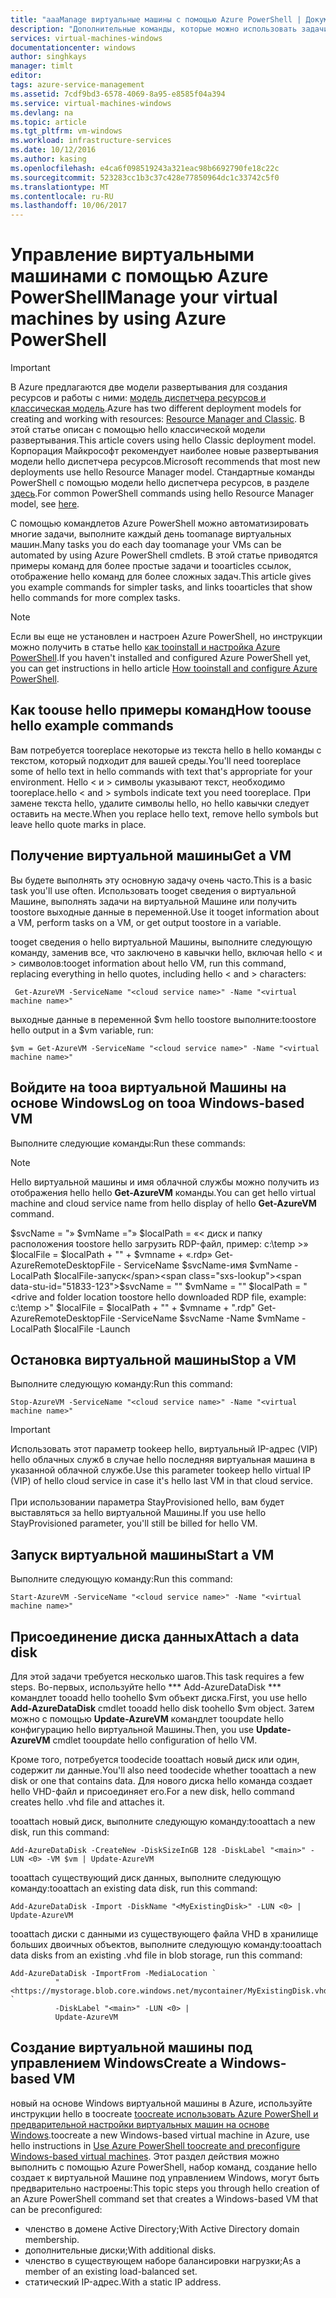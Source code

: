 ```yaml
---
title: "aaaManage виртуальные машины с помощью Azure PowerShell | Документы Microsoft"
description: "Дополнительные команды, которые можно использовать задачи tooautomate в управлении виртуальными машинами."
services: virtual-machines-windows
documentationcenter: windows
author: singhkays
manager: timlt
editor: 
tags: azure-service-management
ms.assetid: 7cdf9bd3-6578-4069-8a95-e8585f04a394
ms.service: virtual-machines-windows
ms.devlang: na
ms.topic: article
ms.tgt_pltfrm: vm-windows
ms.workload: infrastructure-services
ms.date: 10/12/2016
ms.author: kasing
ms.openlocfilehash: e4ca6f098519243a321eac98b6692790fe18c22c
ms.sourcegitcommit: 523283cc1b3c37c428e77850964dc1c33742c5f0
ms.translationtype: MT
ms.contentlocale: ru-RU
ms.lasthandoff: 10/06/2017
---
```

# <a name="manage-your-virtual-machines-by-using-azure-powershell"></a><span data-ttu-id="51833-103">Управление виртуальными машинами с помощью Azure PowerShell</span><span class="sxs-lookup"><span data-stu-id="51833-103">Manage your virtual machines by using Azure PowerShell</span></span>
> [!IMPORTANT] 
> <span data-ttu-id="51833-104">В Azure предлагаются две модели развертывания для создания ресурсов и работы с ними: [модель диспетчера ресурсов и классическая модель](../../../resource-manager-deployment-model.md).</span><span class="sxs-lookup"><span data-stu-id="51833-104">Azure has two different deployment models for creating and working with resources: [Resource Manager and Classic](../../../resource-manager-deployment-model.md).</span></span> <span data-ttu-id="51833-105">В этой статье описан с помощью hello классической модели развертывания.</span><span class="sxs-lookup"><span data-stu-id="51833-105">This article covers using hello Classic deployment model.</span></span> <span data-ttu-id="51833-106">Корпорация Майкрософт рекомендует наиболее новые развертывания модели hello диспетчера ресурсов.</span><span class="sxs-lookup"><span data-stu-id="51833-106">Microsoft recommends that most new deployments use hello Resource Manager model.</span></span> <span data-ttu-id="51833-107">Стандартные команды PowerShell с помощью модели hello диспетчера ресурсов, в разделе [здесь](../../virtual-machines-windows-ps-common-ref.md?toc=%2fazure%2fvirtual-machines%2fwindows%2ftoc.json).</span><span class="sxs-lookup"><span data-stu-id="51833-107">For common PowerShell commands using hello Resource Manager model, see [here](../../virtual-machines-windows-ps-common-ref.md?toc=%2fazure%2fvirtual-machines%2fwindows%2ftoc.json).</span></span>

<span data-ttu-id="51833-108">С помощью командлетов Azure PowerShell можно автоматизировать многие задачи, выполните каждый день toomanage виртуальных машин.</span><span class="sxs-lookup"><span data-stu-id="51833-108">Many tasks you do each day toomanage your VMs can be automated by using Azure PowerShell cmdlets.</span></span> <span data-ttu-id="51833-109">В этой статье приводятся примеры команд для более простые задачи и tooarticles ссылок, отображение hello команд для более сложных задач.</span><span class="sxs-lookup"><span data-stu-id="51833-109">This article gives you example commands for simpler tasks, and links tooarticles that show hello commands for more complex tasks.</span></span>

> [!NOTE]
> <span data-ttu-id="51833-110">Если вы еще не установлен и настроен Azure PowerShell, но инструкции можно получить в статье hello [как tooinstall и настройка Azure PowerShell](/powershell/azure/overview).</span><span class="sxs-lookup"><span data-stu-id="51833-110">If you haven't installed and configured Azure PowerShell yet, you can get instructions in hello article [How tooinstall and configure Azure PowerShell](/powershell/azure/overview).</span></span>
> 
> 

## <a name="how-toouse-hello-example-commands"></a><span data-ttu-id="51833-111">Как toouse hello примеры команд</span><span class="sxs-lookup"><span data-stu-id="51833-111">How toouse hello example commands</span></span>
<span data-ttu-id="51833-112">Вам потребуется tooreplace некоторые из текста hello в hello команды с текстом, который подходит для вашей среды.</span><span class="sxs-lookup"><span data-stu-id="51833-112">You'll need tooreplace some of hello text in hello commands with text that's appropriate for your environment.</span></span> <span data-ttu-id="51833-113">Hello < и > символы указывают текст, необходимо tooreplace.</span><span class="sxs-lookup"><span data-stu-id="51833-113">hello < and > symbols indicate text you need tooreplace.</span></span> <span data-ttu-id="51833-114">При замене текста hello, удалите символы hello, но hello кавычки следует оставить на месте.</span><span class="sxs-lookup"><span data-stu-id="51833-114">When you replace hello text, remove hello symbols but leave hello quote marks in place.</span></span>

## <a name="get-a-vm"></a><span data-ttu-id="51833-115">Получение виртуальной машины</span><span class="sxs-lookup"><span data-stu-id="51833-115">Get a VM</span></span>
<span data-ttu-id="51833-116">Вы будете выполнять эту основную задачу очень часто.</span><span class="sxs-lookup"><span data-stu-id="51833-116">This is a basic task you'll use often.</span></span> <span data-ttu-id="51833-117">Использовать tooget сведения о виртуальной Машине, выполнять задачи на виртуальной Машине или получить toostore выходные данные в переменной.</span><span class="sxs-lookup"><span data-stu-id="51833-117">Use it tooget information about a VM, perform tasks on a VM, or get output toostore in a variable.</span></span>

<span data-ttu-id="51833-118">tooget сведения о hello виртуальной Машины, выполните следующую команду, заменив все, что заключено в кавычки hello, включая hello < и > символов:</span><span class="sxs-lookup"><span data-stu-id="51833-118">tooget information about hello VM, run this command, replacing everything in hello quotes, including hello < and > characters:</span></span>

     Get-AzureVM -ServiceName "<cloud service name>" -Name "<virtual machine name>"

<span data-ttu-id="51833-119">выходные данные в переменной $vm hello toostore выполните:</span><span class="sxs-lookup"><span data-stu-id="51833-119">toostore hello output in a $vm variable, run:</span></span>

    $vm = Get-AzureVM -ServiceName "<cloud service name>" -Name "<virtual machine name>"

## <a name="log-on-tooa-windows-based-vm"></a><span data-ttu-id="51833-120">Войдите на tooa виртуальной Машины на основе Windows</span><span class="sxs-lookup"><span data-stu-id="51833-120">Log on tooa Windows-based VM</span></span>
<span data-ttu-id="51833-121">Выполните следующие команды:</span><span class="sxs-lookup"><span data-stu-id="51833-121">Run these commands:</span></span>

> [!NOTE]
> <span data-ttu-id="51833-122">Hello виртуальной машины и имя облачной службы можно получить из отображения hello hello **Get-AzureVM** команды.</span><span class="sxs-lookup"><span data-stu-id="51833-122">You can get hello virtual machine and cloud service name from hello display of hello **Get-AzureVM** command.</span></span>
> 
> <span data-ttu-id="51833-123">$svcName = "<cloud service name>» $vmName ="<virtual machine name>» $localPath = «< диск и папку расположения toostore hello загрузить RDP-файл, пример: c:\temp >» $localFile = $localPath + "\" + $vmname + «.rdp» Get-AzureRemoteDesktopFile - ServiceName $svcName-имя $vmName - LocalPath $localFile-запуск</span><span class="sxs-lookup"><span data-stu-id="51833-123">$svcName = "<cloud service name>" $vmName = "<virtual machine name>" $localPath = "<drive and folder location toostore hello downloaded RDP file, example: c:\temp >" $localFile = $localPath + "\" + $vmname + ".rdp" Get-AzureRemoteDesktopFile -ServiceName $svcName -Name $vmName -LocalPath $localFile -Launch</span></span>
> 
> 

## <a name="stop-a-vm"></a><span data-ttu-id="51833-124">Остановка виртуальной машины</span><span class="sxs-lookup"><span data-stu-id="51833-124">Stop a VM</span></span>
<span data-ttu-id="51833-125">Выполните следующую команду:</span><span class="sxs-lookup"><span data-stu-id="51833-125">Run this command:</span></span>

    Stop-AzureVM -ServiceName "<cloud service name>" -Name "<virtual machine name>"

> [!IMPORTANT]
> <span data-ttu-id="51833-126">Использовать этот параметр tookeep hello, виртуальный IP-адрес (VIP) hello облачных служб в случае hello последняя виртуальная машина в указанной облачной службе.</span><span class="sxs-lookup"><span data-stu-id="51833-126">Use this parameter tookeep hello virtual IP (VIP) of hello cloud service in case it's hello last VM in that cloud service.</span></span> <br><br> <span data-ttu-id="51833-127">При использовании параметра StayProvisioned hello, вам будет выставляться за hello виртуальной Машины.</span><span class="sxs-lookup"><span data-stu-id="51833-127">If you use hello StayProvisioned parameter, you'll still be billed for hello VM.</span></span>
> 
> 

## <a name="start-a-vm"></a><span data-ttu-id="51833-128">Запуск виртуальной машины</span><span class="sxs-lookup"><span data-stu-id="51833-128">Start a VM</span></span>
<span data-ttu-id="51833-129">Выполните следующую команду:</span><span class="sxs-lookup"><span data-stu-id="51833-129">Run this command:</span></span>

    Start-AzureVM -ServiceName "<cloud service name>" -Name "<virtual machine name>"

## <a name="attach-a-data-disk"></a><span data-ttu-id="51833-130">Присоединение диска данных</span><span class="sxs-lookup"><span data-stu-id="51833-130">Attach a data disk</span></span>
<span data-ttu-id="51833-131">Для этой задачи требуется несколько шагов.</span><span class="sxs-lookup"><span data-stu-id="51833-131">This task requires a few steps.</span></span> <span data-ttu-id="51833-132">Во-первых, используйте hello *** Add-AzureDataDisk *** командлет tooadd hello toohello $vm объект диска.</span><span class="sxs-lookup"><span data-stu-id="51833-132">First, you use hello ****Add-AzureDataDisk**** cmdlet tooadd hello disk toohello $vm object.</span></span> <span data-ttu-id="51833-133">Затем можно с помощью **Update-AzureVM** командлет tooupdate hello конфигурацию hello виртуальной Машины.</span><span class="sxs-lookup"><span data-stu-id="51833-133">Then, you use **Update-AzureVM** cmdlet tooupdate hello configuration of hello VM.</span></span>

<span data-ttu-id="51833-134">Кроме того, потребуется toodecide tooattach новый диск или один, содержит ли данные.</span><span class="sxs-lookup"><span data-stu-id="51833-134">You'll also need toodecide whether tooattach a new disk or one that contains data.</span></span> <span data-ttu-id="51833-135">Для нового диска hello команда создает hello VHD-файл и присоединяет его.</span><span class="sxs-lookup"><span data-stu-id="51833-135">For a new disk, hello command creates hello .vhd file and attaches it.</span></span>

<span data-ttu-id="51833-136">tooattach новый диск, выполните следующую команду:</span><span class="sxs-lookup"><span data-stu-id="51833-136">tooattach a new disk, run this command:</span></span>

    Add-AzureDataDisk -CreateNew -DiskSizeInGB 128 -DiskLabel "<main>" -LUN <0> -VM $vm | Update-AzureVM

<span data-ttu-id="51833-137">tooattach существующий диск данных, выполните следующую команду:</span><span class="sxs-lookup"><span data-stu-id="51833-137">tooattach an existing data disk, run this command:</span></span>

    Add-AzureDataDisk -Import -DiskName "<MyExistingDisk>" -LUN <0> | Update-AzureVM

<span data-ttu-id="51833-138">tooattach диски с данными из существующего файла VHD в хранилище больших двоичных объектов, выполните следующую команду:</span><span class="sxs-lookup"><span data-stu-id="51833-138">tooattach data disks from an existing .vhd file in blob storage, run this command:</span></span>

    Add-AzureDataDisk -ImportFrom -MediaLocation `
              "<https://mystorage.blob.core.windows.net/mycontainer/MyExistingDisk.vhd>" `
              -DiskLabel "<main>" -LUN <0> |
              Update-AzureVM

## <a name="create-a-windows-based-vm"></a><span data-ttu-id="51833-139">Создание виртуальной машины под управлением Windows</span><span class="sxs-lookup"><span data-stu-id="51833-139">Create a Windows-based VM</span></span>
<span data-ttu-id="51833-140">новый на основе Windows виртуальной машины в Azure, используйте инструкции hello в toocreate [toocreate использовать Azure PowerShell и предварительной настройки виртуальных машин на основе Windows](create-powershell.md).</span><span class="sxs-lookup"><span data-stu-id="51833-140">toocreate a new Windows-based virtual machine in Azure, use hello instructions in [Use Azure PowerShell toocreate and preconfigure Windows-based virtual machines](create-powershell.md).</span></span> <span data-ttu-id="51833-141">Этот раздел действия можно выполнить с помощью Azure PowerShell, набор команд, создание hello создает к виртуальной Машине под управлением Windows, могут быть предварительно настроены:</span><span class="sxs-lookup"><span data-stu-id="51833-141">This topic steps you through hello creation of an Azure PowerShell command set that creates a Windows-based VM that can be preconfigured:</span></span>

* <span data-ttu-id="51833-142">членство в домене Active Directory;</span><span class="sxs-lookup"><span data-stu-id="51833-142">With Active Directory domain membership.</span></span>
* <span data-ttu-id="51833-143">дополнительные диски;</span><span class="sxs-lookup"><span data-stu-id="51833-143">With additional disks.</span></span>
* <span data-ttu-id="51833-144">членство в существующем наборе балансировки нагрузки;</span><span class="sxs-lookup"><span data-stu-id="51833-144">As a member of an existing load-balanced set.</span></span>
* <span data-ttu-id="51833-145">статический IP-адрес.</span><span class="sxs-lookup"><span data-stu-id="51833-145">With a static IP address.</span></span>

